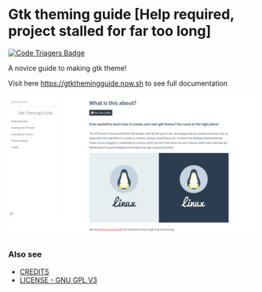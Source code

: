 # Gtk theming guide [Help required, project stalled for far too long]

[![Code Triagers Badge](https://www.codetriage.com/surajmandalcell/gtk-theming-guide/badges/users.svg)](https://www.codetriage.com/surajmandalcell/gtk-theming-guide)

A novice guide to making gtk theme!

Visit here https://gtkthemingguide.now.sh to see full documentation

![](_media/thumbnail.png)  


### Also see
 - [CREDITS](CREDITS.md)
 - [LICENSE - GNU GPL V3](LICENSE.md)
